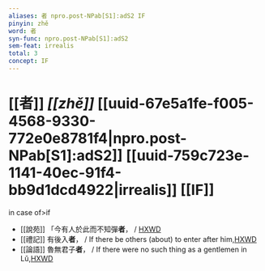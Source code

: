 ```yaml
---
aliases: 者 npro.post-NPab[S1]:adS2 IF
pinyin: zhě
word: 者
syn-func: npro.post-NPab[S1]:adS2
sem-feat: irrealis
total: 3
concept: IF 
---
```

# [[者]] *[[zhě]]*  [[uuid-67e5a1fe-f005-4568-9330-772e0e8781f4|npro.post-NPab[S1]:adS2]] [[uuid-759c723e-1141-40ec-91f4-bb9d1dcd4922|irrealis]] [[IF]]
in case of>if
 - [[說苑]] 「今有人於此而不知彈**者**，
                     / [HXWD](https://hxwd.org/textview.html?location=CH1a0907_CHANT_011-9a.13)
 - [[禮記]] 有後入**者**， / If there be others (about) to enter after him,[HXWD](https://hxwd.org/textview.html?location=KR1d0052_tls_001-16a.26)
 - [[論語]] 魯無君子**者**， / If there were no such thing as a gentlemen in Lǔ,[HXWD](https://hxwd.org/textview.html?location=KR1h0004_tls_005-3a.4)